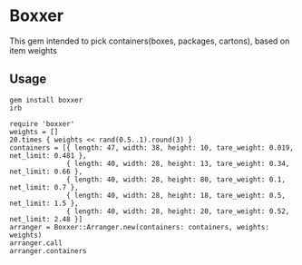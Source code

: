 # Boxxer

This gem intended to pick containers(boxes, packages, cartons), based on item weights

## Usage

```
gem install boxxer
irb
```

```
require 'boxxer'
weights = []
20.times { weights << rand(0.5..1).round(3) }
containers = [{ length: 47, width: 38, height: 10, tare_weight: 0.019, net_limit: 0.481 },
              { length: 40, width: 28, height: 13, tare_weight: 0.34, net_limit: 0.66 },
              { length: 40, width: 28, height: 80, tare_weight: 0.1, net_limit: 0.7 },
              { length: 40, width: 28, height: 18, tare_weight: 0.5, net_limit: 1.5 },
              { length: 40, width: 28, height: 20, tare_weight: 0.52, net_limit: 2.48 }]
arranger = Boxxer::Arranger.new(containers: containers, weights: weights)
arranger.call
arranger.containers
```
